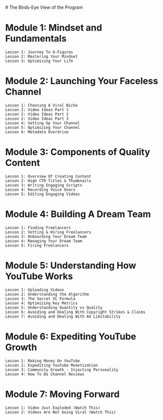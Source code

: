 # The Birds-Eye View of the Program
# Module 1: Mindset and Fundamentals
    Lesson 1: Journey To 6-Figures 
    Lesson 2: Mastering Your Mindset 
    Lesson 3: Optimizing Your Life 
# Module 2: Launching Your Faceless Channel
    Lesson 1: Choosing A Viral Niche 
    Lesson 2: Video Ideas Part 1 
    Lesson 2: Video Ideas Part 2
    Lesson 2: Video Ideas Part 3
    Lesson 4: Setting Up Your Channel
    Lesson 5: Optimizing Your Channel 
    Lesson 6: Metadata Overdrive 
# Module 3: Components of Quality Content
    Lesson 1: Overview Of Creating Content 
    Lesson 2: High CTR Titles & Thumbnails 
    Lesson 3: Writing Engaging Scripts 
    Lesson 4: Recording Voice Overs
    Lesson 5: Editing Engaging Videos 
# Module 4: Building A Dream Team
    Lesson 1: Finding Freelancers 
    Lesson 2: Vetting & Hiring Freelancers 
    Lesson 3: Onboarding Your Dream Team 
    Lesson 4: Managing Your Dream Team 
    Lesson 5: Firing Freelancers 
# Module 5: Understanding How YouTube Works
    Lesson 1: Uploading Videos 
    Lesson 2: Understanding the Algorithm
    Lesson 3: The Secret VC Formula
    Lesson 4: Optimizing Key Metrics
    Lesson 5: Understanding Quantity vs Quality
    Lesson 6: Avoiding and Dealing With Copyright Strikes & Claims
    Lesson 7: Avoiding and Dealing With Ad Limitability
# Module 6: Expediting YouTube Growth
    Lesson 1: Making Money On YouTube
    Lesson 2: Expediting YouTube Monetization
    Lesson 3: Community Growth - Injecting Personality
    Lesson 4: How To Do Channel Reviews
# Module 7: Moving Forward
    Lesson 1: Video Just Exploded (Watch This) 
    Lesson 2: Videos Are Not Going Viral (Watch This)










